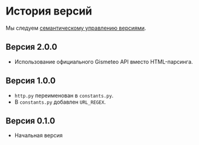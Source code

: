 # История версий

Мы следуем [семантическому управлению версиями](https://semver.org/).

## Версия 2.0.0

- Использование официального Gismeteo API вместо HTML-парсинга.

## Версия 1.0.0

- `http.py` переименован в `constants.py`.
- В `constants.py` добавлен `URL_REGEX`.

## Версия 0.1.0

- Начальная версия
